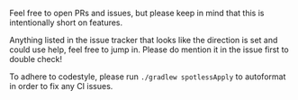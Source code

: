 Feel free to open PRs and issues, but please keep in mind that this is intentionally short on features.

Anything listed in the issue tracker that looks like the direction is set and could use help, feel free
to jump in. Please do mention it in the issue first to double check!

To adhere to codestyle, please run `./gradlew spotlessApply` to autoformat in order to fix any CI issues.
